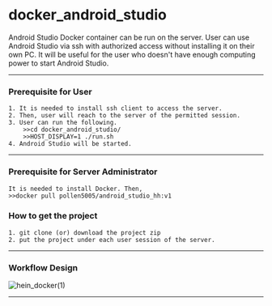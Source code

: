 # docker_android_studio
Android Studio Docker container can be run on the server. User can use Android Studio via ssh with authorized access without installing it on their own PC.
It will be useful for the user who doesn't have enough computing power to start Android Studio.
___________________________________________________________________________________________________________________________________________________

### Prerequisite for User
```
1. It is needed to install ssh client to access the server.
2. Then, user will reach to the server of the permitted session.
3. User can run the following.
    >>cd docker_android_studio/
    >>HOST_DISPLAY=1 ./run.sh
4. Android Studio will be started.
```
___________________________________________________________________________________________________________________________________________________

### Prerequisite for Server Administrator
```
It is needed to install Docker. Then,
>>docker pull pollen5005/android_studio_hh:v1
```

### How to get the project
```
1. git clone (or) download the project zip 
2. put the project under each user session of the server.
```
___________________________________________________________________________________________________________________________________________________
### Workflow Design
![hein_docker(1)](https://user-images.githubusercontent.com/79504426/158392451-db89cbb2-b84f-4f67-a989-f54559a483b2.png)
___________________________________________________________________________________________________________________________________________________
